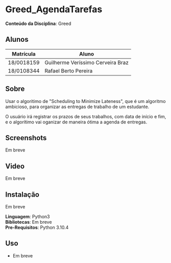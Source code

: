 # Greed_AgendaTarefas

**Conteúdo da Disciplina**: Greed<br>

## Alunos
|Matrícula | Aluno 
| -- | -- | 
| 18/0018159  |  Guilherme Veríssimo Cerveira Braz | 
| 18/0108344  |  Rafael Berto Pereira | 

## Sobre 
Usar o algoritimo de "Scheduling to Minimize Lateness", que é um algoritmo ambicioso, para organizar as entregas de trabalho de um estudante. 

O usuário irá registrar os prazos de seus trabalhos, com data de início e fim,  e o algorítimo 
vai oganizar de maneira ótima a agenda de entregas.

## Screenshots
Em breve

## Video
Em breve

## Instalação 
Em breve

**Linguagem**: Python3 <br>
**Bibliotecas**: Em breve<br>
**Pre-Requisitos**: Python 3.10.4 <br>

## Uso 
* Em breve



